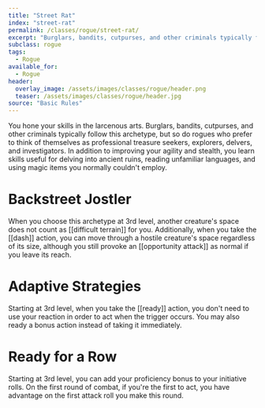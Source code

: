 ```yaml
---
title: "Street Rat"
index: "street-rat"
permalink: /classes/rogue/street-rat/
excerpt: "Burglars, bandits, cutpurses, and other criminals typically follow this archetype, but so do rogues who prefer to think of themselves as professional treasure seekers, explorers, delvers, and investigators."
subclass: rogue
tags:
  - Rogue
available_for:
  - Rogue
header:
  overlay_image: /assets/images/classes/rogue/header.png
  teaser: /assets/images/classes/rogue/header.jpg
source: "Basic Rules"
---
```


You hone your skills in the larcenous arts. Burglars, bandits, cutpurses, and other criminals typically follow this archetype, but so do rogues who prefer to think of themselves as professional treasure seekers, explorers, delvers, and investigators. In addition to improving your agility and stealth, you learn skills useful for delving into ancient ruins, reading unfamiliar languages, and using magic items you normally couldn't employ.

# Backstreet Jostler
When you choose this archetype at 3rd level, another creature's space does not count as [[difficult terrain]] for you. Additionally, when you take the [[dash]] action, you can move through a hostile creature's space regardless of its size, although you still provoke an [[opportunity attack]] as normal if you leave its reach.

# Adaptive Strategies
Starting at 3rd level, when you take the [[ready]] action, you don't need to use your reaction in order to act when the trigger occurs. You may also ready a bonus action instead of taking it immediately.

# Ready for a Row
Starting at 3rd level, you can add your proficiency bonus to your initiative rolls. On the first round of combat, if you're the first to act, you have advantage on the first attack roll you make this round.
